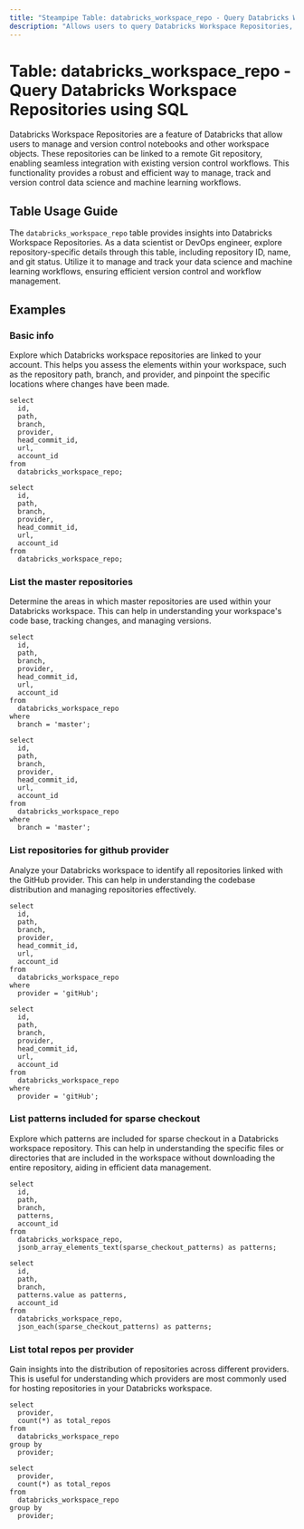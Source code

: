 ```yaml
---
title: "Steampipe Table: databricks_workspace_repo - Query Databricks Workspace Repositories using SQL"
description: "Allows users to query Databricks Workspace Repositories, providing detailed information about each repository including its ID, name, git status, and more."
---
```


# Table: databricks_workspace_repo - Query Databricks Workspace Repositories using SQL

Databricks Workspace Repositories are a feature of Databricks that allow users to manage and version control notebooks and other workspace objects. These repositories can be linked to a remote Git repository, enabling seamless integration with existing version control workflows. This functionality provides a robust and efficient way to manage, track and version control data science and machine learning workflows.

## Table Usage Guide

The `databricks_workspace_repo` table provides insights into Databricks Workspace Repositories. As a data scientist or DevOps engineer, explore repository-specific details through this table, including repository ID, name, and git status. Utilize it to manage and track your data science and machine learning workflows, ensuring efficient version control and workflow management.

## Examples

### Basic info
Explore which Databricks workspace repositories are linked to your account. This helps you assess the elements within your workspace, such as the repository path, branch, and provider, and pinpoint the specific locations where changes have been made.

```sql+postgres
select
  id,
  path,
  branch,
  provider,
  head_commit_id,
  url,
  account_id
from
  databricks_workspace_repo;
```

```sql+sqlite
select
  id,
  path,
  branch,
  provider,
  head_commit_id,
  url,
  account_id
from
  databricks_workspace_repo;
```

### List the master repositories
Determine the areas in which master repositories are used within your Databricks workspace. This can help in understanding your workspace's code base, tracking changes, and managing versions.

```sql+postgres
select
  id,
  path,
  branch,
  provider,
  head_commit_id,
  url,
  account_id
from
  databricks_workspace_repo
where
  branch = 'master';
```

```sql+sqlite
select
  id,
  path,
  branch,
  provider,
  head_commit_id,
  url,
  account_id
from
  databricks_workspace_repo
where
  branch = 'master';
```

### List repositories for github provider
Analyze your Databricks workspace to identify all repositories linked with the GitHub provider. This can help in understanding the codebase distribution and managing repositories effectively.

```sql+postgres
select
  id,
  path,
  branch,
  provider,
  head_commit_id,
  url,
  account_id
from
  databricks_workspace_repo
where
  provider = 'gitHub';
```

```sql+sqlite
select
  id,
  path,
  branch,
  provider,
  head_commit_id,
  url,
  account_id
from
  databricks_workspace_repo
where
  provider = 'gitHub';
```

### List patterns included for sparse checkout
Explore which patterns are included for sparse checkout in a Databricks workspace repository. This can help in understanding the specific files or directories that are included in the workspace without downloading the entire repository, aiding in efficient data management.

```sql+postgres
select
  id,
  path,
  branch,
  patterns,
  account_id
from
  databricks_workspace_repo,
  jsonb_array_elements_text(sparse_checkout_patterns) as patterns;
```

```sql+sqlite
select
  id,
  path,
  branch,
  patterns.value as patterns,
  account_id
from
  databricks_workspace_repo,
  json_each(sparse_checkout_patterns) as patterns;
```

### List total repos per provider
Gain insights into the distribution of repositories across different providers. This is useful for understanding which providers are most commonly used for hosting repositories in your Databricks workspace.

```sql+postgres
select
  provider,
  count(*) as total_repos
from
  databricks_workspace_repo
group by
  provider;
```

```sql+sqlite
select
  provider,
  count(*) as total_repos
from
  databricks_workspace_repo
group by
  provider;
```